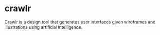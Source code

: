 # crawlr

Crawlr is a design tool that generates user interfaces given wireframes and illustrations using artificial intelligence.
